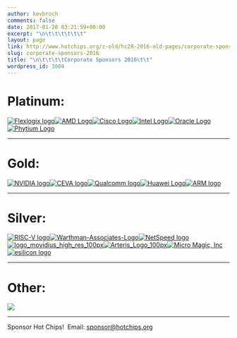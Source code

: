 ```yaml
---
author: kevbroch
comments: false
date: 2017-01-28 03:21:59+00:00
excerpt: "\n\t\t\t\t\t\t"
layout: page
link: http://www.hotchips.org/z-old/hc28-2016-old-pages/corporate-sponsors-2016/
slug: corporate-sponsors-2016
title: "\n\t\t\t\tCorporate Sponsors 2016\t\t"
wordpress_id: 3084
---
```



				

# **Platinum:**
[![Flexlogix logo](http://www.hotchips.org/wp-content/uploads/2016/02/flexlogic_200x63.jpg)](http://www.flex-logix.com/)[![AMD Logo](http://www.hotchips.org/wp-content/uploads/2014/03/53863A_AMD_E_Blk_RGB_200px.jpg)](http://www.amd.com/)[![Cisco Logo](http://www.hotchips.org/wp-content/uploads/2014/03/Cisco_Logo_RGB_Screen_2color_200x106.png)](http://www.cisco.com/)[![Intel Logo](http://www.hotchips.org/wp-content/uploads/2013/04/intel_rgb_200px.png)](http://www.intel.com/)[![Oracle Logo](http://www.hotchips.org/wp-content/uploads/2014/03/Oracle-logo_200px.png)](http://www.oracle.com/index.html)[![Phytium Logo](http://www.hotchips.org/wp-content/uploads/2014/03/LOGO-00_200px.jpg)]( http://www.phytium.com.cn)





* * *





# **Gold:**
[![NVIDIA logo](http://www.hotchips.org/wp-content/uploads/2014/03/NVLogo_2D_150.jpg)](https://www.nvidia.com)[![CEVA logo](http://www.hotchips.org/wp-content/uploads/2014/03/CEVA_logo_no_tag-CMYK_150px.png)](http://www.ceva-dsp.com/)[![Qualcomm logo](http://www.hotchips.org/wp-content/uploads/2014/03/master_qc_logo_pms_pos_150px.jpg)](https://www.qualcomm.com/)[![Huawei Logo](http://www.hotchips.org/wp-content/uploads/2014/03/Huawei_Logo_150px.jpg)](http://www.huawei.com/)[![ARM logo](http://www.hotchips.org/wp-content/uploads/2014/03/ARM-RGB-2015_150px.png)](http://www.arm.com/)





* * *





# **Silver:**
[![RISC-V logo](http://www.hotchips.org/wp-content/uploads/2014/03/risc-v_final_small_dash_100x83.png)](http://riscv.org/)[![Warthman-Associates-Logo](http://www.hotchips.org/wp-content/uploads/2016/02/Warthman-Associates-Logo-18_transparent_130x78p.png)](http://www.warthman.com/)[![NetSpeed logo](http://www.hotchips.org/wp-content/uploads/2014/03/NetSpeed-NewLogo_100px.jpg)](http://www.netspeedsystems.com/)[![logo_movidius_high_res_100px](http://www.hotchips.org/wp-content/uploads/2014/03/logo_movidius_high_res_100px.jpg)](http://www.movidius.com/)[![Arteris_Logo_100px](http://www.hotchips.org/wp-content/uploads/2014/03/Arteris_Logo_100px.jpg)](http://www.arteris.com/)[![Micro Magic, Inc](http://www.hotchips.org/wp-content/uploads/2012/07/MMI_Logo_200x100.gif)](http://www.micromagic.com/)[![esilicon logo](http://www.hotchips.org/wp-content/uploads/2014/03/eSilicon-logo-stacked-rgb_100px.jpg)](https://www.esilicon.com/)





* * *





# **Other:**
[![](http://www.hotchips.org/wp-content/uploads/2014/03/CC-logo-2013_stacked_50px-1.jpg)](http://circuitcellar.com/)





* * *



Sponsor Hot Chips!  Email: [sponsor@hotchips.org](mailto:sponsor@hotchips.org)		
